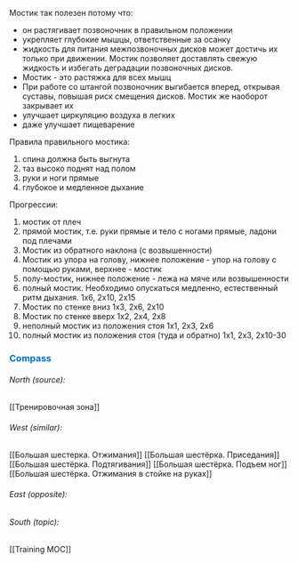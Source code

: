 Мостик так полезен потому что:
- он растягивает позвоночник в правильном положении 
- укрепляет глубокие мышцы, ответственные за осанку
- жидкость для питания межпозвоночных дисков может достичь их только при движении. Мостик позволяет доставлять свежую жидкость и избегать деградации позвоночных дисков.
- Мостик - это растяжка для всех мышц
- При работе со штангой позвоночник выгибается вперед, открывая суставы, повышая риск смещения дисков. Мостик же наоборот закрывает их
- улучшает циркуляцию воздуха в легких 
- даже улучшает пищеварение

Правила правильного мостика:
1) спина должна быть выгнута
2) таз высоко поднят над полом
3) руки и ноги прямые
4) глубокое и медленное дыхание

Прогрессии:
1) мостик от плеч
2) прямой мостик, т.е. руки прямые и тело с ногами прямые, ладони под плечами
3) Мостик из обратного наклона (с возвышенности)
4) Мостик из упора на голову, нижнее положение - упор на голову с помощью руками, верхнее - мостик
5) полу-мостик, нижнее положение - лежа на мяче или возвышенности
6) полный мостик. Необходимо опускаться медленно, естественный ритм дыхания. 1х6, 2х10, 2х15
7) Мостик по стенке вниз 1х3, 2х6, 2х10
8) Мостик по стенке вверх 1х2, 2х4, 2х8
9) неполный мостик из положения стоя 1х1, 2х3, 2х6
10) полный мостик из положения стоя (туда и обратно) 1х1, 2х3, 2х10-30


### <span style="color:#0070c0">Compass</span>
###### North (source):
[[Тренировочная зона]]

###### West (similar):
[[Большая шестерка. Отжимания]]
[[Большая шестёрка. Приседания]]
[[Большая шестёрка. Подтягивания]]
[[Большая шестёрка. Подъем ног]]
[[Большая шестёрка. Отжимания в стойке на руках]]


###### East (opposite):

###### South (topic):
[[Training MOC]]